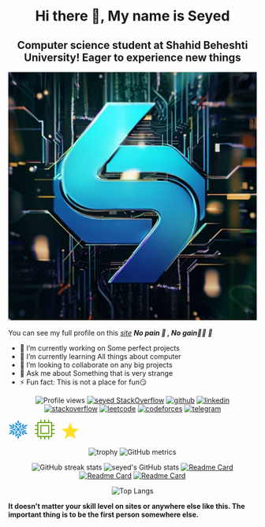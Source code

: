  <h1  align="center">Hi there 👋, My name is Seyed</h1>
 <h2 align="center" > Computer science student at Shahid Beheshti University! Eager to experience new things</h2>

![Computer science student at Shahid Beheshti University! Eager to experience new things](Logo.seyed.jpg)
<div class="container">

You can see my full profile on this [*site*]()
***No pain 🤕 , No gain💪🏻 👑***
</div>

<div class="container">

- 🔭 I’m currently working on Some perfect projects
- 🌱 I’m currently learning All things about computer
- 👯 I’m looking to collaborate on any big projects
- 💬 Ask me about Something that is very strange
- ⚡ Fun fact: This is not a place for fun😏
</div>

<div align="center" class="container">

![Profile views](https://komarev.com/ghpvc/?username=seyed0123&style=for-the-badge&color=orange)
[![seyed StackOverflow](https://stackoverflow-badge.onrender.com/api/StackOverflowBadge/13769953)](https://stackoverflow.com/users/13769953/seyed)
[<img src='https://cdn.jsdelivr.net/npm/simple-icons@3.0.1/icons/github.svg' alt='github' height='40'>](https://github.com/seyed0123)  [<img src='https://cdn.jsdelivr.net/npm/simple-icons@3.0.1/icons/linkedin.svg' alt='linkedin' height='40'>](https://www.linkedin.com/in/seyed-ali-hoseiny-nasab-5b429a268/)  [<img src='https://cdn.jsdelivr.net/npm/simple-icons@3.0.1/icons/stackoverflow.svg' alt='stackoverflow' height='40'>](https://stackoverflow.com/users/13769953)  [<img src='https://cdn.jsdelivr.net/npm/simple-icons@3.0.1/icons/leetcode.svg' alt='leetcode' height='40'>](https://leetcode.com/seyed0123/)  [<img src='https://cdn.jsdelivr.net/npm/simple-icons@3.0.1/icons/codeforces.svg' alt='codeforces' height='40'>](https://codeforces.com/profile/seyed4321)  [<img src='https://cdn.jsdelivr.net/npm/simple-icons@3.0.1/icons/telegram.svg' alt='telegram' height='40'>](https://www.google.com)
</div>

<a href='https://archiveprogram.github.com/'><img src='https://raw.githubusercontent.com/acervenky/animated-github-badges/master/assets/acbadge.gif' width='40' height='40'></a> <a href='https://docs.github.com/en/developers'><img src='https://raw.githubusercontent.com/acervenky/animated-github-badges/master/assets/devbadge.gif' width='40' height='40'></a> <a href='https://stars.github.com/'><img src='https://raw.githubusercontent.com/acervenky/animated-github-badges/master/assets/starbadge.gif' width='35' height='35'></a> 

<section class="container" align="center">

![trophy](https://github-profile-trophy.vercel.app/?username=seyed0123&column=3&margin-w=15&margin-h=15&theme=gitdimmed)
![GitHub metrics](https://metrics.lecoq.io/seyed0123)


![GitHub streak stats](https://streak-stats.demolab.com/?user=seyed0123&show_icons=true&theme=merko&show_owner=true)
![seyed's GitHub stats](https://github-readme-stats.vercel.app/api?username=seyed0123&show_icons=true&theme=merko&show_owner=true&rank_icon=percentile&include_all_commits=true)
[![Readme Card](https://github-readme-stats.vercel.app/api/pin/?username=seyed0123&repo=OXDman&show_owner=true&show_icons=true&theme=merko)](https://github.com/seyed0123/OXDman)
[![Readme Card](https://github-readme-stats.vercel.app/api/pin/?username=seyed0123&repo=OXDCommod&show_owner=true&show_icons=true&theme=merko)](https://github.com/seyed0123/OXDCommod)
[![Readme Card](https://github-readme-stats.vercel.app/api/pin/?username=seyed0123&repo=MelODyHub&show_owner=true&show_icons=true&theme=merko)](https://github.com/seyed0123/MelODyHub)


![Top Langs](https://github-readme-stats.vercel.app/api/top-langs/?username=seyed0123&langs_count=100&theme=merko&hide_border=false&include_all_commits=true&count_private=true&layout=pie)
</section>

**It doesn't matter your skill level on sites or anywhere else like this. The important thing is to be the first person somewhere else.**
